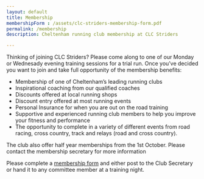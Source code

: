 ```yaml
---
layout: default
title: Membership
membershipForm : /assets/clc-striders-membership-form.pdf
permalink: /membership
description: Cheltenham running club membership at CLC Striders

---
```


Thinking of joining CLC Striders? Please come along to one of our Monday or Wednesady evening training sessions for a trial run. Once you’ve decided you want to join and take full opportunity of the membership benefits:

   - Membership of one of Cheltenham’s leading running clubs
   - Inspirational coaching from our qualified coaches
   - Discounts offered at local running shops
   - Discount entry offered at most running events
   -  Personal Insurance for when you are out on the road training
   - Supportive and experienced running club members to help you improve your fitness and performance
   - The opportunity to complete in a variety of different events from road racing, cross country, track and relays (road and cross country).

The club also offer half year memberships from the 1st October. Please contact the membership secretary for more information


Please complete a <a href="{{ page.membershipForm }}">membership form</a> and either post to the Club Secretary or hand it to any committee member at a training night.
